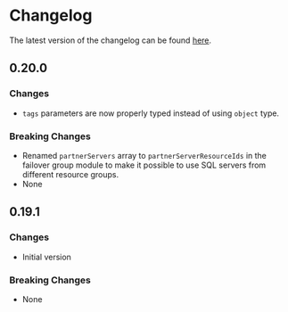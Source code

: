 # Changelog

The latest version of the changelog can be found [here](https://github.com/Azure/bicep-registry-modules/blob/main/avm/res/sql/server/CHANGELOG.md).

## 0.20.0

### Changes

- `tags` parameters are now properly typed instead of using `object` type.

### Breaking Changes

- Renamed `partnerServers` array to `partnerServerResourceIds` in the failover group module to make it possible to use SQL servers from different resource groups.
- None

## 0.19.1

### Changes

- Initial version

### Breaking Changes

- None
